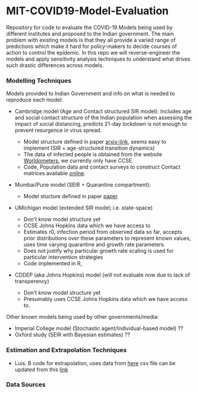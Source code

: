 # MIT-COVID19-Model-Evaluation

Repository for code to evaluate the COVID-19 Models being used by different institutes and proposed to the Indian government. The main problem with existing models is that they all provide a varied range of predictions which make it hard for policy-makers to decide courses of action to control the epidemic. In this repo we will reverse-engineer the models and apply sensitivity analysis techniques to understand what drives such drastic differences across models.

### Modelling Techniques
Models provided to Indian Government and info on what is needed to reproduce each model:   
* Cambridge model (Age and Contact structured SIR model): Includes age and social contact structure of the Indian population when assessing the impact of social distancing, predicts 21-day lockdown is not enough to prevent resurgence in virus spread.  
  * Model structure defined in paper [arxiv-link](https://arxiv.org/pdf/2003.12055.pdf), seems easy to implement (SIR + age-structured transition dynamics)
  * The data of infected people is obtained from the website [Worldometers](https://www.worldometers.info/coronavirus/), we currently only have CCSE.
  * Code, Population data and contact surveys to construct Contact matrices available [online]().
  
* Mumbai/Pune model (SEIR + Quarantine compartment): 
  * Model stucture defined in paper [paper](https://www.sciencedirect.com/science/article/pii/S0377123720300605?via%3Dihub)
  
* UMichigan model (extended SIR model; i.e. state-space)
  * Don't know model structure yet
  * CCSE Johns Hopkins data which we have access to
  * Estimates r0, infection period from observed data so far, accepts prior distributions over these parameters to represent known values, uses time varying quarantine and growth rate parameters. 
  * Does not justify why particular growth rate scaling is used for particular intervention strategies
  * Code implemented in R, 

* CDDEP (aka Johns Hopkins) model (will not evaluate now due to lack of transperency)
  * Don't know model structure yet
  * Presumably uses CCSE Johns Hopkins data which we have access to.

Other known models being used by other governments/media:
 * Imperial College model (Stochastic agent/Individual-based model) ??
 * Oxford study (SEIR with Bayesian estimates) ??

### Estimation and Extrapolation Techniques
* Luis. B code for extrapolation, uses data from [here](https://hgis.uw.edu/virus/) csv file can be updated from this [link](https://github.com/jakobzhao/virus/blob/master/assets/virus.csv)

### Data Sources

